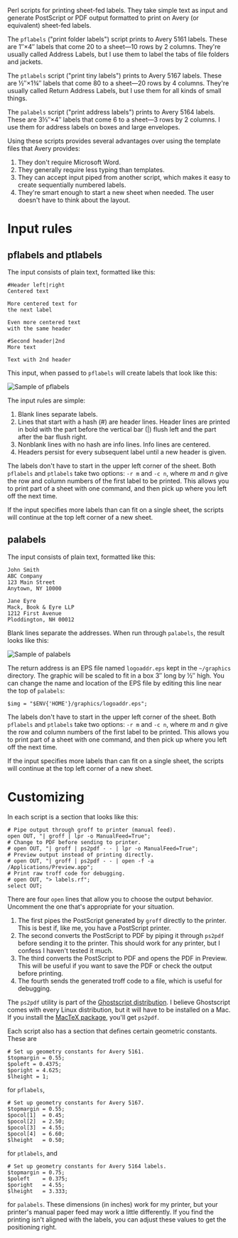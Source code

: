 Perl scripts for printing sheet-fed labels. They take simple text as input and generate PostScript or PDF output formatted to print on Avery (or equivalent) sheet-fed labels.

The `pflabels` ("print folder labels") script prints to Avery 5161 labels. These are 1″×4″ labels that come 20 to a sheet—10 rows by 2 columns. They're usually called Address Labels, but I use them to label the tabs of file folders and jackets.

The `ptlabels` script ("print tiny labels") prints to Avery 5167 labels. These are ½″×1¾″ labels that come 80 to a sheet—20 rows by 4 columns. They're usually called Return Address Labels, but I use them for all kinds of small things.

The `palabels` script ("print address labels") prints to Avery 5164 labels. These are 3⅓″×4″ labels that come 6 to a sheet—3 rows by 2 columns. I use them for address labels on boxes and large envelopes. 

Using these scripts provides several advantages over using the template files that Avery provides:

1. They don't require Microsoft Word.
2. They generally require less typing than templates.
3. They can accept input piped from another script, which makes it easy to create sequentially numbered labels.
4. They're smart enough to start a new sheet when needed. The user doesn't have to think about the layout.

# Input rules #

## pflabels and ptlabels ##

The input consists of plain text, formatted like this:

    #Header left|right
    Centered text
    
    More centered text for
    the next label
    
    Even more centered text
    with the same header
    
    #Second header|2nd
    More text
    
    Text with 2nd header
    
This input, when passed to `pflabels` will create labels that look like this:

<img class="ss" src="http://www.leancrew.com/all-this/images2011/pflabels-sample.png" alt="Sample of pflabels" title="Sample of pflabels" />

The input rules are simple:

1. Blank lines separate labels.
2. Lines that start with a hash (#) are header lines. Header lines are printed in bold with the part before the vertical bar (|) flush left and the part after the bar flush right.
3. Nonblank lines with no hash are info lines. Info lines are centered.
4. Headers persist for every subsequent label until a new header is given.

The labels don't have to start in the upper left corner of the sheet. Both `pflabels` and `ptlabels` take two options: `-r m` and `-c n`, where *m* and *n* give the row and column numbers of the first label to be printed. This allows you to print part of a sheet with one command, and then pick up where you left off the next time.

If the input specifies more labels than can fit on a single sheet, the scripts will continue at the top left corner of a new sheet.

## palabels ##

The input consists of plain text, formatted like this:

    John Smith
    ABC Company
    123 Main Street
    Anytown, NY 10000

    Jane Eyre
    Mack, Book & Eyre LLP
    1212 First Avenue
    Ploddington, NH 00012

Blank lines separate the addresses. When run through `palabels`, the result looks like this:

<img class="ss" src="http://farm7.static.flickr.com/6206/6081130360_43603a3098.jpg" title="Sample of palabels" alt="Sample of palabels" />

The return address is an EPS file named `logoaddr.eps` kept in the `~/graphics` directory. The graphic will be scaled to fit in a box 3″ long by ½″ high. You can change the name and location of the EPS file by editing this line near the top of `palabels`:

    $img = "$ENV{'HOME'}/graphics/logoaddr.eps";

The labels don't have to start in the upper left corner of the sheet. Both `pflabels` and `ptlabels` take two options: `-r m` and `-c n`, where *m* and *n* give the row and column numbers of the first label to be printed. This allows you to print part of a sheet with one command, and then pick up where you left off the next time.

If the input specifies more labels than can fit on a single sheet, the scripts will continue at the top left corner of a new sheet.


# Customizing #

In each script is a section that looks like this:

    # Pipe output through groff to printer (manual feed).
    open OUT, "| groff | lpr -o ManualFeed=True";
    # Change to PDF before sending to printer.
    # open OUT, "| groff | ps2pdf - - | lpr -o ManualFeed=True";
    # Preview output instead of printing directly.
    # open OUT, "| groff | ps2pdf - - | open -f -a /Applications/Preview.app";
    # Print raw troff code for debugging.
    # open OUT, "> labels.rf";
    select OUT;

There are four `open` lines that allow you to choose the output behavior. Uncomment the one that's appropriate for your situation.

1. The first pipes the PostScript generated by `groff` directly to the printer. This is best if, like me, you have a PostScript printer.
2. The second converts the PostScript to PDF by piping it through `ps2pdf` before sending it to the printer. This should work for any printer, but I confess I haven't tested it much.
3. The third converts the PostScript to PDF and opens the PDF in Preview. This will be useful if you want to save the PDF or check the output before printing.
4. The fourth sends the generated troff code to a file, which is useful for debugging.

The `ps2pdf` utility is part of the [Ghostscript distribution][1]. I believe Ghostscript comes with every Linux distribution, but it will have to be installed on a Mac. If you install the [MacTeX package][2], you'll get `ps2pdf`. 

Each script also has a section that defines certain geometric constants. These are

    # Set up geometry constants for Avery 5161.
    $topmargin = 0.55;
    $poleft = 0.4375;
    $poright = 4.625;
    $lheight = 1;

for `pflabels`,

    # Set up geometry constants for Avery 5167.
    $topmargin = 0.55;
    $pocol[1]  = 0.45;
    $pocol[2]  = 2.50;
    $pocol[3]  = 4.55;
    $pocol[4]  = 6.60;
    $lheight   = 0.50;

for `ptlabels`, and

    # Set up geometry constants for Avery 5164 labels.
    $topmargin = 0.75;
    $poleft    = 0.375;
    $poright   = 4.55;
    $lheight   = 3.333;

for `palabels`. These dimensions (in inches) work for my printer, but your printer's manual paper feed may work a little differently. If you find the printing isn't aligned with the labels, you can adjust these values to get the positioning right.

[1]: http://pages.cs.wisc.edu/~ghost/
[2]: http://www.tug.org/mactex/

